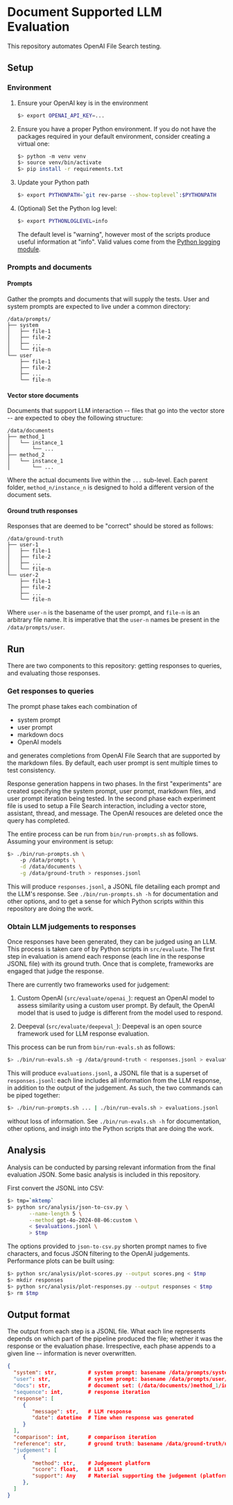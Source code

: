# Document Supported LLM Evaluation

This repository automates OpenAI File Search testing.

## Setup

### Environment

1. Ensure your OpenAI key is in the environment

   ```bash
   $> export OPENAI_API_KEY=...
   ```

2. Ensure you have a proper Python environment. If you do not have the
   packages required in your default environment, consider creating a
   virtual one:

   ```bash
   $> python -m venv venv
   $> source venv/bin/activate
   $> pip install -r requirements.txt
   ```

3. Update your Python path

   ```bash
   $> export PYTHONPATH=`git rev-parse --show-toplevel`:$PYTHONPATH
   ```

4. (Optional) Set the Python log level:

   ```bash
   $> export PYTHONLOGLEVEL=info
   ```

   The default level is "warning", however most of the scripts produce
   useful information at "info". Valid values come from the [Python
   logging
   module](https://docs.python.org/3/library/logging.html#logging-levels).

### Prompts and documents

#### Prompts

Gather the prompts and documents that will supply the tests. User and
system prompts are expected to live under a common directory:

```
/data/prompts/
├── system
│   ├── file-1
│   ├── file-2
│   ├── ...
│   └── file-n
└── user
    ├── file-1
    ├── file-2
    ├── ...
    └── file-n
```

#### Vector store documents

Documents that support LLM interaction -- files that go into the
vector store -- are expected to obey the following structure:

```
/data/documents
├── method_1
│   └── instance_1
│       └── ...
├── method_2
│   └── instance_1
│       └── ...
```

Where the actual documents live within the `...` sub-level. Each
parent folder, `method_n/instance_n` is designed to hold a different
version of the document sets.

#### Ground truth responses

Responses that are deemed to be "correct" should be stored as follows:

```
/data/ground-truth
├── user-1
│   ├── file-1
│   ├── file-2
│   ├── ...
│   └── file-n
└── user-2
    ├── file-1
    ├── file-2
    ├── ...
    └── file-n
```

Where `user-n` is the basename of the user prompt, and `file-n` is an
arbitrary file name. It is imperative that the `user-n` names be
present in the `/data/prompts/user`.

## Run

There are two components to this repository: getting responses to
queries, and evaluating those responses.

### Get responses to queries

The prompt phase takes each combination of

* system prompt
* user prompt
* markdown docs
* OpenAI models

and generates completions from OpenAI File Search that are supported
by the markdown files. By default, each user prompt is sent multiple
times to test consistency.

Response generation happens in two phases. In the first "experiments"
are created specifying the system prompt, user prompt, markdown files,
and user prompt iteration being tested. In the second phase each
experiment file is used to setup a File Search interaction, including
a vector store, assistant, thread, and message. The OpenAI resouces
are deleted once the query has completed.

The entire process can be run from `bin/run-prompts.sh` as
follows. Assuming your environment is setup:

```bash
$> ./bin/run-prompts.sh \
	-p /data/prompts \
	-d /data/documents \
	-g /data/ground-truth > responses.jsonl
```

This will produce `responses.jsonl`, a JSONL file detailing each
prompt and the LLM's response. See `./bin/run-prompts.sh -h` for
documentation and other options, and to get a sense for which Python
scripts within this repository are doing the work.

### Obtain LLM judgements to responses

Once responses have been generated, they can be judged using an
LLM. This process is taken care of by Python scripts in
`src/evaluate`. The first step in evaluation is amend each response
(each line in the response JSONL file) with its ground truth. Once
that is complete, frameworks are engaged that judge the response.

There are currently two frameworks used for judgement:

1. Custom OpenAI (`src/evaluate/openai_`): request an OpenAI model to
   assess similarity using a custom user prompt. By default, the
   OpenAI model that is used to judge is different from the model used
   to respond.

2. Deepeval (`src/evaluate/deepeval_`): Deepeval is an open source
   framework used for LLM response evaluation.

This process can be run from `bin/run-evals.sh` as follows:

```bash
$> ./bin/run-evals.sh -g /data/ground-truth < responses.jsonl > evaluations.jsonl
```

This will produce `evaluations.jsonl`, a JSONL file that is a superset
of `responses.jsonl`: each line includes all information from the LLM
response, in addition to the output of the judgement. As such, the two
commands can be piped together:

```bash
$> ./bin/run-prompts.sh ... | ./bin/run-evals.sh > evaluations.jsonl
```

without loss of information. See `./bin/run-evals.sh -h` for
documentation, other options, and insigh into the Python scripts that
are doing the work.

## Analysis

Analysis can be conducted by parsing relevant information from the
final evaluation JSON. Some basic analysis is included in this
repository.

First convert the JSONL into CSV:

```bash
$> tmp=`mktemp`
$> python src/analysis/json-to-csv.py \
       --name-length 5 \
       --method gpt-4o-2024-08-06:custom \
       < $evaluations.jsonl \
       > $tmp
```

The options provided to `json-to-csv.py` shorten prompt names to five
characters, and focus JSON filtering to the OpenAI
judgements. Performance plots can be built using:

```bash
$> python src/analysis/plot-scores.py --output scores.png < $tmp
$> mkdir responses
$> python src/analysis/plot-responses.py --output responses < $tmp
$> rm $tmp
```

## Output format

The output from each step is a JSONL file. What each line represents
depends on which part of the pipeline produced the file; whether it
was the response or the evaluation phase. Irrespective, each phase
appends to a given line -- information is never overwritten.

```json
{
  "system": str,          # system prompt: basename /data/prompts/system/file-n
  "user": str,            # system prompt: basename /data/prompts/user/file-n
  "docs": str,            # document set: (/data/documents/)method_1/instance_1
  "sequence": int,        # response iteration
  "response": [
	 {
		"message": str,   # LLM response
		"date": datetime  # Time when response was generated
	 }
  ],
  "comparison": int,      # comparison iteration
  "reference": str,       # ground truth: basename /data/ground-truth/user-1/file-1
  "judgement": [
	 {
		"method": str,    # Judgement platform
		"score": float,   # LLM score
		"support": Any    # Material supporting the judgement (platform dependent)
	 },
  ]
}
```
